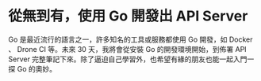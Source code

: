 # 從無到有，使用 Go 開發出 API Server

Go 是最近流行的語言之一，許多知名的工具或服務都使用 Go 開發，如 Docker 、 Drone CI 等。未來 30 天，我將會從安裝 Go 的開發環境開始，到佈署 API Server 完整筆記下來。除了逼迫自己學習外，也希望有緣的朋友也能一起入門一探 Go 的奧妙。
